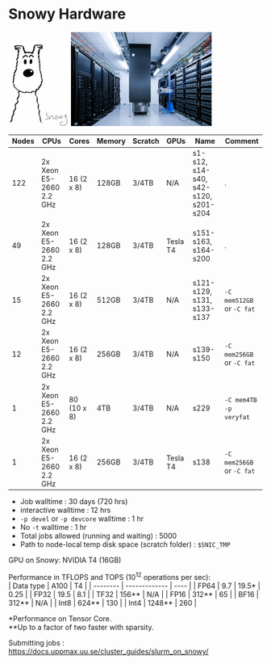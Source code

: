 # Snowy Hardware

![Snowy cluster](../img/snowy_120_x_186.jpg)
<img src="../img/uppmax_serverroom.png" height="186" alt="Server room">

Nodes    | CPUs    |  Cores |  Memory     | Scratch    | GPUs | Name | Comment
--------------- | --------------- | --------------- | --------------- |--------------- |--------------- |--------------- |---------------
122 |  2x Xeon E5-2660 2.2 GHz  | 16 (2 x 8)    | 128GB | 3/4TB | N/A | s1-s12, s14-s40, s42-s120, s201-s204| .
49 |  2x Xeon E5-2660 2.2 GHz  | 16 (2 x 8)    | 128GB | 3/4TB | Tesla T4 | s151-s163, s164-s200| .
15 |  2x Xeon E5-2660 2.2 GHz  | 16 (2 x 8)    | 512GB | 3/4TB | N/A | s121-s129, s131, s133-s137 | `-C mem512GB` or `-C fat`
12 |  2x Xeon E5-2660 2.2 GHz  | 16 (2 x 8)    | 256GB | 3/4TB | N/A | s139-s150 | `-C mem256GB` or `-C fat`
1 |  2x Xeon E5-2660 2.2 GHz  | 80 (10 x 8)    | 4TB | 3/4TB | N/A | s229 | `-C mem4TB -p veryfat`
1 |  2x Xeon E5-2660 2.2 GHz  | 16 (2 x 8)    | 256GB | 3/4TB | Tesla T4 | s138 | `-C mem256GB` or `-C fat`


* Job walltime : 30 days (720 hrs)  
* interactive walltime : 12 hrs  
* `-p devel` or `-p devcore` walltime : 1 hr  
* No `-t` walltime : 1 hr  
* Total jobs allowed (running and waiting) : 5000  
* Path to node-local temp disk space (scratch folder) : `$SNIC_TMP`

GPU on Snowy: NVIDIA T4 (16GB)

Performance in TFLOPS and TOPS (10<sup>12</sup> operations per sec):  
| Data type | A100          | T4   |
| --------  | ------------- | ---- |
|      FP64 | 9.7 \| 19.5\* | 0.25 |
|      FP32 | 19.5          | 8.1  |
|      TF32 | 156\*\*       | N/A  |
|      FP16 | 312\*\*       | 65   |
|      BF16 | 312\*\*       | N/A  |
|      Int8 | 624\*\*       | 130  |
|      Int4 | 1248\*\*      | 260  |

\*Performance on Tensor Core.  
\*\*Up to a factor of two faster with sparsity.

Submitting jobs : https://docs.uppmax.uu.se/cluster_guides/slurm_on_snowy/
